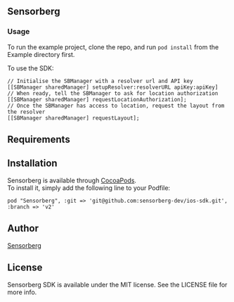 ## Sensorberg

<!--[![CI Status](http://img.shields.io/travis/tagyro/Sensorberg.svg?style=flat)](https://travis-ci.org/tagyro/Sensorberg)
[![Version](https://img.shields.io/cocoapods/v/Sensorberg.svg?style=flat)](http://cocoapods.org/pods/Sensorberg)
[![License](https://img.shields.io/cocoapods/l/Sensorberg.svg?style=flat)](http://cocoapods.org/pods/Sensorberg)
[![Platform](https://img.shields.io/cocoapods/p/Sensorberg.svg?style=flat)](http://cocoapods.org/pods/Sensorberg)-->

### Usage

To run the example project, clone the repo, and run `pod install` from the Example directory first.

To use the SDK:

```
// Initialise the SBManager with a resolver url and API key
[[SBManager sharedManager] setupResolver:resolverURL apiKey:apiKey]  
// When ready, tell the SBManager to ask for location authorization 
[[SBManager sharedManager] requestLocationAuthorization];  
// Once the SBManager has access to location, request the layout from the resolver
[[SBManager sharedManager] requestLayout];  
```

## Requirements



## Installation

Sensorberg is available through [CocoaPods](http://cocoapods.org).  
To install it, simply add the following line to your Podfile:

```  
pod "Sensorberg", :git => 'git@github.com:sensorberg-dev/ios-sdk.git', :branch => 'v2'  
```

## Author

[Sensorberg](https://sensorberg.com)


## License

Sensorberg SDK is available under the MIT license. See the LICENSE file for more info.
